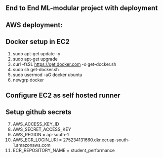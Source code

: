 ## End to End ML-modular project with deployment

## AWS deployment:

## Docker setup in EC2
1. sudo apt-get update -y
2. sudo apt-get upgrade
3. curl -fsSL https://get.docker.com -o get-docker.sh
4. sudo sh get-docker.sh
5. sudo usermod -aG docker ubuntu
6. newgrp docker
## Configure EC2 as self hosted runner
## Setup github secrets
7. AWS_ACCESS_KEY_ID
8. AWS_SECRET_ACCESS_KEY
9. AWS_REGION = ap-south-1
10. AWS_ECR_LOGIN_URI = 275234131660.dkr.ecr.ap-south-1.amazonaws.com
11. ECR_REPOSITORY_NAME = student_performance
